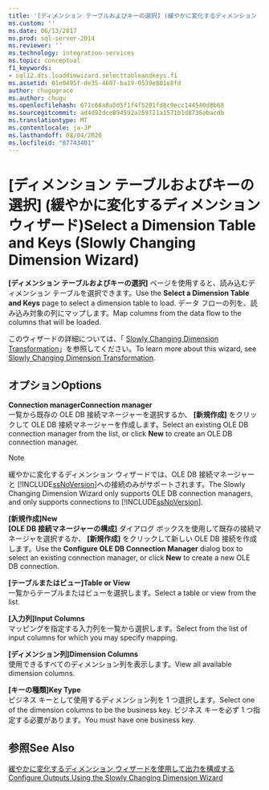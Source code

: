 ```yaml
---
title: '[ディメンション テーブルおよびキーの選択] (緩やかに変化するディメンション ウィザード) | Microsoft Docs'
ms.custom: ''
ms.date: 06/13/2017
ms.prod: sql-server-2014
ms.reviewer: ''
ms.technology: integration-services
ms.topic: conceptual
f1_keywords:
- sql12.dts.loaddimwizard.selecttableandkeys.f1
ms.assetid: 01e0495f-de35-4607-ba19-0539e801e8fd
author: chugugrace
ms.author: chugu
ms.openlocfilehash: 671c66a8a5d5f1f4f5201fd8c9ecc144540d8b68
ms.sourcegitcommit: ad4d92dce894592a259721a1571b1d8736abacdb
ms.translationtype: MT
ms.contentlocale: ja-JP
ms.lasthandoff: 08/04/2020
ms.locfileid: "87743401"
---
```

# <a name="select-a-dimension-table-and-keys-slowly-changing-dimension-wizard"></a><span data-ttu-id="7a857-102">[ディメンション テーブルおよびキーの選択] (緩やかに変化するディメンション ウィザード)</span><span class="sxs-lookup"><span data-stu-id="7a857-102">Select a Dimension Table and Keys (Slowly Changing Dimension Wizard)</span></span>
  <span data-ttu-id="7a857-103">**[ディメンション テーブルおよびキーの選択]** ページを使用すると、読み込むディメンション テーブルを選択できます。</span><span class="sxs-lookup"><span data-stu-id="7a857-103">Use the **Select a Dimension Table and Keys** page to select a dimension table to load.</span></span> <span data-ttu-id="7a857-104">データ フローの列を、読み込み対象の列にマップします。</span><span class="sxs-lookup"><span data-stu-id="7a857-104">Map columns from the data flow to the columns that will be loaded.</span></span>  
  
 <span data-ttu-id="7a857-105">このウィザードの詳細については、「 [Slowly Changing Dimension Transformation](slowly-changing-dimension-transformation.md)」を参照してください。</span><span class="sxs-lookup"><span data-stu-id="7a857-105">To learn more about this wizard, see [Slowly Changing Dimension Transformation](slowly-changing-dimension-transformation.md).</span></span>  
  
## <a name="options"></a><span data-ttu-id="7a857-106">オプション</span><span class="sxs-lookup"><span data-stu-id="7a857-106">Options</span></span>  
 <span data-ttu-id="7a857-107">**Connection manager**</span><span class="sxs-lookup"><span data-stu-id="7a857-107">**Connection manager**</span></span>  
 <span data-ttu-id="7a857-108">一覧から既存の OLE DB 接続マネージャーを選択するか、 **[新規作成]** をクリックして OLE DB 接続マネージャーを作成します。</span><span class="sxs-lookup"><span data-stu-id="7a857-108">Select an existing OLE DB connection manager from the list, or click **New** to create an OLE DB connection manager.</span></span>  
  
> [!NOTE]  
>  <span data-ttu-id="7a857-109">緩やかに変化するディメンション ウィザードでは、OLE DB 接続マネージャーと [!INCLUDE[ssNoVersion](../../../includes/ssnoversion-md.md)]への接続のみがサポートされます。</span><span class="sxs-lookup"><span data-stu-id="7a857-109">The Slowly Changing Dimension Wizard only supports OLE DB connection managers, and only supports connections to [!INCLUDE[ssNoVersion](../../../includes/ssnoversion-md.md)].</span></span>  
  
 <span data-ttu-id="7a857-110">**[新規作成]**</span><span class="sxs-lookup"><span data-stu-id="7a857-110">**New**</span></span>  
 <span data-ttu-id="7a857-111">**[OLE DB 接続マネージャーの構成]** ダイアログ ボックスを使用して既存の接続マネージャを選択するか、 **[新規作成]** をクリックして新しい OLE DB 接続を作成します。</span><span class="sxs-lookup"><span data-stu-id="7a857-111">Use the **Configure OLE DB Connection Manager** dialog box to select an existing connection manager, or click **New** to create a new OLE DB connection.</span></span>  
  
 <span data-ttu-id="7a857-112">**[テーブルまたはビュー]**</span><span class="sxs-lookup"><span data-stu-id="7a857-112">**Table or View**</span></span>  
 <span data-ttu-id="7a857-113">一覧からテーブルまたはビューを選択します。</span><span class="sxs-lookup"><span data-stu-id="7a857-113">Select a table or view from the list.</span></span>  
  
 <span data-ttu-id="7a857-114">**[入力列]**</span><span class="sxs-lookup"><span data-stu-id="7a857-114">**Input Columns**</span></span>  
 <span data-ttu-id="7a857-115">マッピングを指定する入力列を一覧から選択します。</span><span class="sxs-lookup"><span data-stu-id="7a857-115">Select from the list of input columns for which you may specify mapping.</span></span>  
  
 <span data-ttu-id="7a857-116">**[ディメンション列]**</span><span class="sxs-lookup"><span data-stu-id="7a857-116">**Dimension Columns**</span></span>  
 <span data-ttu-id="7a857-117">使用できるすべてのディメンション列を表示します。</span><span class="sxs-lookup"><span data-stu-id="7a857-117">View all available dimension columns.</span></span>  
  
 <span data-ttu-id="7a857-118">**[キーの種類]**</span><span class="sxs-lookup"><span data-stu-id="7a857-118">**Key Type**</span></span>  
 <span data-ttu-id="7a857-119">ビジネス キーとして使用するディメンション列を 1 つ選択します。</span><span class="sxs-lookup"><span data-stu-id="7a857-119">Select one of the dimension columns to be the business key.</span></span> <span data-ttu-id="7a857-120">ビジネス キーを必ず 1 つ指定する必要があります。</span><span class="sxs-lookup"><span data-stu-id="7a857-120">You must have one business key.</span></span>  
  
## <a name="see-also"></a><span data-ttu-id="7a857-121">参照</span><span class="sxs-lookup"><span data-stu-id="7a857-121">See Also</span></span>  
 [<span data-ttu-id="7a857-122">緩やかに変化するディメンション ウィザードを使用して出力を構成する</span><span class="sxs-lookup"><span data-stu-id="7a857-122">Configure Outputs Using the Slowly Changing Dimension Wizard</span></span>](configure-outputs-using-the-slowly-changing-dimension-wizard.md)  
  
  
